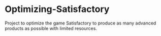 # Optimizing-Satisfactory
Project to optimize the game Satisfactory to produce as many advanced products as possible with limited resources.
